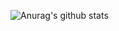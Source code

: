 ![Anurag's github stats](https://github-readme-stats.vercel.app/api?username=Dev-Al3x&show_icons=true&theme=Gradient)

